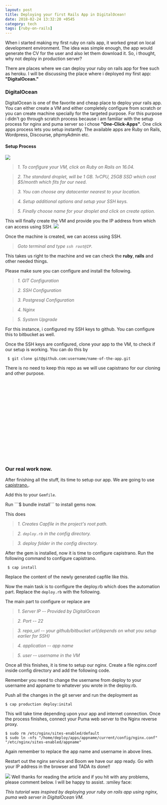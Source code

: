 ```yaml
---
layout: post
title: Deploying your first Rails App in DigitalOcean!
date: 2018-02-24 13:32:20 +0545
category: tech
tags: [ruby-on-rails]
---
```


When i started making my first ruby on rails app, it worked great on local development environment. The idea was simple enough, the app would generate the CV for the user and also let them download it. So, i thought, why not deploy in production server?

There are places where we can deploy your ruby on rails app for free such as heroku. I will be discussing the place where i deployed my first app: <b>"DigitalOcean." </b>


### DigitalOcean

DigitalOcean is one of the favorite and cheap place to deploy your rails app. You can either create a VM and either completely configure from scratch or you can create machine specially for the targeted purpose. For this purpose i didn't go through scratch process because i am familiar with the setup process for nginx and puma server so i chose <b>"One-Click-Apps"</b>. One click apps process lets you setup instantly. The available apps are Ruby on Rails, Wordpress, Discourse, phpmyAdmin etc.

#### Setup Process

<img src="https://3.bp.blogspot.com/-BIrO8HXfFxM/WpFKEewGuLI/AAAAAAAAA7o/PdzffCScMXQqVrPqMsSYKQPLJuTsL5aWQCLcBGAs/s1600/DO-create.png"/>

> *1. To configure your VM, click on Ruby on Rails on 16.04.*

> *2. The standard droplet, will be 1 GB. 1vCPU, 25GB SSD which cost $5/month which fits for our need.*

> *3. You can choose any datacenter nearest to your location.*

> *4. Setup additional options and setup your SSH keys.*

> *5. Finally choose name for your droplet and click on create option.*

This will finally create the VM and provide you the IP address from which can access using SSH.
<img src="https://1.bp.blogspot.com/-JIMJT3ZFWyw/WpFKV9XW0NI/AAAAAAAAA7s/-XqALm9CbdwjrPd4ESVFj0-Dxb1cWBnBQCLcBGAs/s1600/do-vm.png" />

Once the machine is created, we can access using SSH.

> *Goto terminal and type ```ssh root@IP```.*

This takes us right to the machine and we can check the **ruby**, **rails** and other needed things.

Please make sure you can configure and install the following.

>*1. GIT Configuration*

>*2. SSH Configuration*

>*3. Postgresql Configuration*

>*4. Nginx*

>*5. System Upgrade*

For this instance, i configured my SSH keys to github. You can configure this to bitbucket as well.

Once the SSH keys are configured, clone your app to the VM, to check if our setup is working. You can do this by

``` $ git clone git@github.com:username/name-of-the-app.git```

There is no need to keep this repo as we will use capistrano for our cloning and other purpose.
<script async src="//pagead2.googlesyndication.com/pagead/js/adsbygoogle.js"></script>
<!-- Inarticle-Ad1 -->
<ins class="adsbygoogle"
     style="display:inline-block;width:300px;height:250px"
     data-ad-client="ca-pub-8602912877689578"
     data-ad-slot="7251126028"></ins>
<script>
(adsbygoogle = window.adsbygoogle || []).push({});
</script>

### Our real work now.

After finishing all the stuff, its time to setup our app. We are going to use <a href="http://capistranorb.com/">capistrano.</a>.

Add this to your ```Gemfile```.
<div id="gist">
<script src="https://gist.github.com/cdrrazan/0e99ee5a86df48a88ddb042a014aadb4.js"></script>
</div>
 Run ```$ bundle install``` to install gems now.

 This does

 > *1. Creates Capfile in the project's root path.*

 > *2. ```deploy.rb``` in the config directory.*

 > *3. deploy folder in the config directory.*

After the gem is installed, now it is time to configure capistrano. Run the following command to configure capistrano.

``` $ cap install```

Replace the content of the newly generated capfile like this.

<div id="gist">
  <script src="https://gist.github.com/cdrrazan/2c9411271cbc0ac7d7e5b62f4fdd18b3.js"></script>
</div>

Now the main task is to configure the deploy.rb which does the automation part.
Replace the ```deploy.rb``` with the following.
<div id="gist">
  <script src="https://gist.github.com/cdrrazan/540f2236e938d96b569e0f0eeee7e994.js"></script>
</div>

The main part to configure or replace are

>*1. Server IP -- Provided by DigitalOcean*

>*2. Port -- 22*

>*3. repo_url -- your github/bitbucket url{depends on what you setup earlier for SSH}*

>*4. application -- app name*

>*5. user -- username in the VM*

Once all this finishes, it is time to setup our nginx. Create a file nginx.conf inside config directory and add the following code.

<div id="gist">
  <script src="https://gist.github.com/cdrrazan/7427217b6f8ef97161010d2e4f7a202a.js"></script>
</div>
 Remember you need to change the username from deploy to your username and appname to whatever you wrote in the deploy.rb.

 Push all the changes in the git server and run the deployment as

 ```$ cap production deploy:inital```

 This will take time depending upon your app and internet connection. Once the process finishes, connect your Puma web server to the Nginx reverse proxy.

 ```$ sudo rm /etc/nginx/sites-enabled/default```
<br>
 ```$ sudo ln -nfs "/home/deploy/apps/appname/current/config/nginx.conf" "/etc/nginx/sites-enabled/appname"```

 Again remember to replace the app name and username in above lines.

Restart out the nginx service and Boom we have our app ready. Go with your IP address in the browser and TADA its done!!

<img src="https://2.bp.blogspot.com/-7iniUL91nEk/WpFYsZXZueI/AAAAAAAAA8I/FRnd-MQpfvEuoJNjjgfivTR23G_l_ojLQCLcBGAs/s1600/itsover.jpg"/>
Well thanks for reading the article and if you hit with any problems, please comment below. I will be happy to assist. :smiley face:

<i>This tutorial was inspired by deploying your ruby on rails app using nginx, puma web server in DigitalOcean VM.</i>







